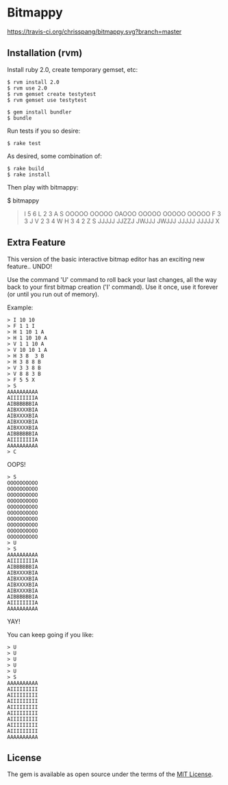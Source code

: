 # Bitmappy

https://travis-ci.org/chrisspang/bitmappy.svg?branch=master

## Installation (rvm)

Install ruby 2.0, create temporary gemset, etc:

    $ rvm install 2.0
    $ rvm use 2.0
    $ rvm gemset create testytest
    $ rvm gemset use testytest

    $ gem install bundler
    $ bundle

Run tests if you so desire:    
    
    $ rake test

As desired, some combination of:

    $ rake build
    $ rake install

Then play with bitmappy:

$ bitmappy
> I 5 6
> L 2 3 A
> S
OOOOO
OOOOO
OAOOO
OOOOO
OOOOO
OOOOO
> F 3 3 J
> V 2 3 4 W
> H 3 4 2 Z
> S
JJJJJ
JJZZJ
JWJJJ
JWJJJ
JJJJJ
JJJJJ
> X

## Extra Feature

This version of the basic interactive bitmap editor has an exciting new feature.. UNDO!

Use the command 'U' command to roll back your last changes, all the way back to your first
bitmap creation ('I' command).  Use it once, use it forever (or until you run out of memory).

Example:

```
> I 10 10
> F 1 1 I
> H 1 10 1 A
> H 1 10 10 A
> V 1 1 10 A
> V 10 10 1 A
> H 3 8  3 B
> H 3 8 8 B
> V 3 3 8 B
> V 8 8 3 B
> F 5 5 X
> S
AAAAAAAAAA
AIIIIIIIIA
AIBBBBBBIA
AIBXXXXBIA
AIBXXXXBIA
AIBXXXXBIA
AIBXXXXBIA
AIBBBBBBIA
AIIIIIIIIA
AAAAAAAAAA
> C
```

 OOPS!

```
> S
OOOOOOOOOO
OOOOOOOOOO
OOOOOOOOOO
OOOOOOOOOO
OOOOOOOOOO
OOOOOOOOOO
OOOOOOOOOO
OOOOOOOOOO
OOOOOOOOOO
OOOOOOOOOO
> U
> S
AAAAAAAAAA
AIIIIIIIIA
AIBBBBBBIA
AIBXXXXBIA
AIBXXXXBIA
AIBXXXXBIA
AIBXXXXBIA
AIBBBBBBIA
AIIIIIIIIA
AAAAAAAAAA
```

 YAY!

 You can keep going if you like:

```
> U
> U
> U
> U
> U
> S
AAAAAAAAAA
AIIIIIIIII
AIIIIIIIII
AIIIIIIIII
AIIIIIIIII
AIIIIIIIII
AIIIIIIIII
AIIIIIIIII
AIIIIIIIII
AAAAAAAAAA
```

## License

The gem is available as open source under the terms of the [MIT License](http://opensource.org/licenses/MIT).

